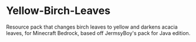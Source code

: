 # Yellow-Birch-Leaves
Resource pack that changes birch leaves to yellow and darkens acacia leaves, for Minecraft Bedrock, based off JermsyBoy's pack for Java edition.
